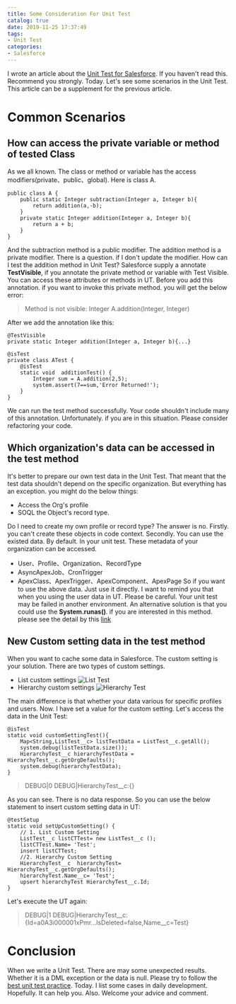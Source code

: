 ```yaml
---
title: Some Consideration For Unit Test
catalog: true
date: 2019-11-25 17:37:49
tags:
- Unit Test
categories:
- Salesforce
---
```

I wrote an article about the [Unit Test for Salesforce](https://www.jianshu.com/p/f9e10ce1cc1f). If you haven't read this. Recommend you strongly. Today. Let's see some scenarios in the Unit Test. This article can be a supplement for the previous article.
# Common Scenarios
## How can access the private variable or method of tested Class
As we all known. The class or method or variable has the access modifiers(private、public、global). Here is class A. 
```
public class A {
    public static Integer subtraction(Integer a, Integer b){
        return addition(a,-b);
    }
    private static Integer addition(Integer a, Integer b){
        return a + b;
    }
}
```
And the subtraction method is a public modifier. The addition method is a private modifier. There is a question. if I don't update the modifier. How can I test the addition method in Unit Test? Salesforce supply a annotate **TestVisible**, if you annotate the private method or variable with Test Visible. You can access these attributes or methods in UT. Before you add this annotation. if you want to invoke this private method. you will get the below error:
> Method is not visible: Integer A.addition(Integer, Integer)

After we add the annotation like this:
```
@TestVisible
private static Integer addition(Integer a, Integer b){...}
```
```
@isTest
private class ATest {
    @isTest
    static void  additionTest() {
        Integer sum = A.addition(2,5);
        system.assert(7==sum,'Error Returned!');
    }
}
```
We can run the test method successfully. Your code shouldn't include many of this annotation.  Unfortunately. if you are in this situation. Please consider refactoring your code.
## Which organization's data can be accessed in the test method
It's better to prepare our own test data in the Unit Test. That meant that the test data shouldn't depend on the specific organization. But everything has an exception. you might do the below things:
- Access the Org's profile
- SOQL the Object's record type.

Do I need to create my own profile or record type? The answer is no. Firstly. you can't create these objects in code context. Secondly. You can use the existed data. By default. In your unit test. These metadata of your organization can be accessed.
- User、Profile、Organization、RecordType
- AsyncApexJob、CronTrigger
- ApexClass、ApexTrigger、ApexComponent、ApexPage
So if you want to use the above data. Just use it directly. I want to remind you that when you using the user data in UT. Please be careful. Your unit test may be failed in another environment. An alternative solution is that you could use the  **System.runas()**. if you are interested in this method. please see the detail by this [link](https://developer.salesforce.com/docs/atlas.en-us.apexcode.meta/apexcode/apex_testing_tools_runas.htm)
## New Custom setting data in the test method
When you want to cache some data in Salesforce. The custom setting is your solution. There are two types of custom settings. 
- List custom settings
![List Test](https://upload-images.jianshu.io/upload_images/14975804-722ee94d70b30fff.png?imageMogr2/auto-orient/strip%7CimageView2/2/w/1240)
- Hierarchy custom settings
![Hierarchy Test](https://upload-images.jianshu.io/upload_images/14975804-cb47be5352510a4f.png?imageMogr2/auto-orient/strip%7CimageView2/2/w/1240)


The main difference is that whether your data various for specific profiles and users.  Now. I have set a value for the custom setting. Let's  access the data in the Unit Test:
```
@isTest
static void customSettingTest(){
    Map<String,ListTest__c> listTestData = ListTest__c.getAll();
    system.debug(listTestData.size());
    HierarchyTest__c hierarchyTestData = HierarchyTest__c.getOrgDefaults();
    system.debug(hierarchyTestData);
}
```
>DEBUG|0
DEBUG|HierarchyTest__c:{}

As you can see. There is no data response. So you can use the below statement to insert custom setting data in UT:
```
@testSetup 
static void setUpCustomSetting() {
    // 1. List Custom Setting
    ListTest__c listCTTest= new ListTest__c ();
    listCTTest.Name= 'Test';
    insert listCTTest;
    //2. Hierarchy Custom Setting 
    HierarchyTest__c  hierarchyTest= HierarchyTest__c.getOrgDefaults();
    hierarchyTest.Name__c= 'Test';
    upsert hierarchyTest HierarchyTest__c.Id;     
}
```
Let's execute the UT again:
>DEBUG|1
DEBUG|HierarchyTest__c:{Id=a0A3i000001xPmr...IsDeleted=false,Name__c=Test}
# Conclusion
When we write a Unit Test. There are may some unexpected results. Whether it is a DML exception or the data is null. Please try to follow the [best unit test practice](https://developer.salesforce.com/docs/atlas.en-us.apexcode.meta/apexcode/apex_testing_best_practices.htm). Today. I list some cases in daily development. Hopefully. It can help you. Also. Welcome your advice and comment.